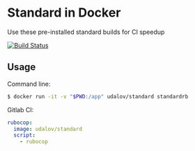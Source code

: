 # Standard in Docker

Use these pre-installed standard builds for CI speedup

[![Build Status](https://travis-ci.org/sergio-fry/standard-docker.svg?branch=master)](https://travis-ci.org/sergio-fry/standard-docker)

## Usage

Command line:

```bash
$ docker run -it -v "$PWD:/app" udalov/standard standardrb
```

Gitlab CI:

```yaml
rubocop:
  image: udalov/standard
  script:
    - rubocop
```
